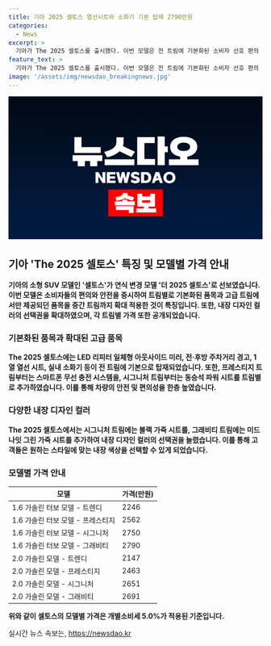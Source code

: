 ```yaml
---
title: 기아 2025 셀토스 열선시트와 소화기 기본 탑재 2790만원
categories:
  - News
excerpt: >
  기아가 The 2025 셀토스를 출시했다. 이번 모델은 전 트림에 기본화된 소비자 선호 편의 및 안전품목과 고급품목의 확대 적용이 특징이다. 신규 내장 컬러도 추가되었으며 가격은 1.6 가솔린 터보 모델 2246만원부터, 2.0 가솔린 모델 2147만원부터 출시된다. 기아는 이를 통해 고객들에게 높은 만족감을 제공할 것으로 기대하고 있다. (단어 수: 83)
feature_text: >
  기아가 The 2025 셀토스를 출시했다. 이번 모델은 전 트림에 기본화된 소비자 선호 편의 및 안전품목과 고급품목의 확대 적용이 특징이다. 신규 내장 컬러도 추가되었으며 가격은 1.6 가솔린 터보 모델 2246만원부터, 2.0 가솔린 모델 2147만원부터 출시된다. 기아는 이를 통해 고객들에게 높은 만족감을 제공할 것으로 기대하고 있다. (단어 수: 83)
image: '/assets/img/newsdao_breakingnews.jpg'
---
```


<p><img src="/assets/img/newsdao_breakingnews.jpg" alt="implanttips 속보" /></p>

<h2 data-ke-size="size26">기아 'The 2025 셀토스' 특징 및 모델별 가격 안내</h2>

<p data-ke-size="size16"><b>기아의 소형 SUV 모델인 '셀토스'가 연식 변경 모델 '더 2025 셀토스'로 선보였습니다. 이번 모델은 소비자들의 편의와 안전을 중시하여 트림별로 기본화된 품목과 고급 트림에서만 제공되던 품목을 중간 트림까지 확대 적용한 것이 특징입니다. 또한, 내장 디자인 컬러의 선택권을 확대하였으며, 각 트림별 가격 또한 공개되었습니다.</b></p>

<h3 data-ke-size="size24">기본화된 품목과 확대된 고급 품목</h3>

<p data-ke-size="size16"><b>The 2025 셀토스에는 LED 리피터 일체형 아웃사이드 미러, 전·후방 주차거리 경고, 1열 열선 시트, 실내 소화기 등이 전 트림에 기본으로 탑재되었습니다. 또한, 프레스티지 트림부터는 스마트폰 무선 충전 시스템을, 시그니처 트림부터는 동승석 파워 시트를 트림별로 추가하였습니다. 이를 통해 차량의 안전 및 편의성을 한층 높였습니다.</b></p>

<h3 data-ke-size="size24">다양한 내장 디자인 컬러</h3>

<p data-ke-size="size16"><b>The 2025 셀토스에서는 시그니처 트림에는 블랙 가죽 시트를, 그래비티 트림에는 미드나잇 그린 가죽 시트를 추가하여 내장 디자인 컬러의 선택권을 늘렸습니다. 이를 통해 고객들은 원하는 스타일에 맞는 내장 색상을 선택할 수 있게 되었습니다.</b></p>

<h3 data-ke-size="size24">모델별 가격 안내</h3>

<table>
    <thead>
        <tr>
            <th><b>모델</b></th>
            <th><b>가격(만원)</b></th>
        </tr>
    </thead>
    <tbody>
        <tr>
            <td>1.6 가솔린 터보 모델 - 트렌디</td>
            <td>2246</td>
        </tr>
        <tr>
            <td>1.6 가솔린 터보 모델 - 프레스티지</td>
            <td>2562</td>
        </tr>
        <tr>
            <td>1.6 가솔린 터보 모델 - 시그니처</td>
            <td>2750</td>
        </tr>
        <tr>
            <td>1.6 가솔린 터보 모델 - 그래비티</td>
            <td>2790</td>
        </tr>
        <tr>
            <td>2.0 가솔린 모델 - 트렌디</td>
            <td>2147</td>
        </tr>
        <tr>
            <td>2.0 가솔린 모델 - 프레스티지</td>
            <td>2463</td>
        </tr>
        <tr>
            <td>2.0 가솔린 모델 - 시그니처</td>
            <td>2651</td>
        </tr>
        <tr>
            <td>2.0 가솔린 모델 - 그래비티</td>
            <td>2691</td>
        </tr>
    </tbody>
</table>

<p data-ke-size="size16"><b>위와 같이 셀토스의 모델별 가격은 개별소비세 5.0%가 적용된 기준입니다.</b></p>
실시간 뉴스 속보는, <a href="https://newsdao.kr" rel="dofollow">https://newsdao.kr</a>


